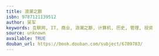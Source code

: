 ```yaml
---
title: 浪潮之巅
isbn: 9787121139512
author: 吴军
keywords: 互联网, IT, 商业, 浪潮之巅, 计算机, 历史, 管理, 投资
source: unknown
available: TRUE
douban_url: https://book.douban.com/subject/6709783/
---
```

